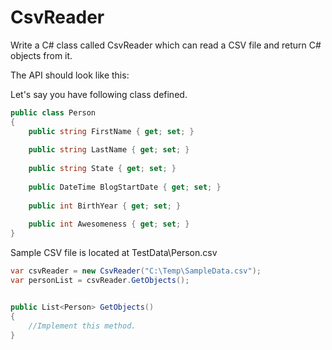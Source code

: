 CsvReader
===================================

Write a C# class called CsvReader which can read a CSV file and return C# objects from it.

The API should look like this:

Let's say you have following class defined.


```C#
public class Person
{   
    public string FirstName { get; set; }
    
    public string LastName { get; set; }
    
    public string State { get; set; }
    
    public DateTime BlogStartDate { get; set; }
    
    public int BirthYear { get; set; }
    
    public int Awesomeness { get; set; }
}
```

Sample CSV file is located at TestData\Person.csv 



```C#
var csvReader = new CsvReader("C:\Temp\SampleData.csv");
var personList = csvReader.GetObjects(); 


public List<Person> GetObjects()
{
    //Implement this method. 
}

```
